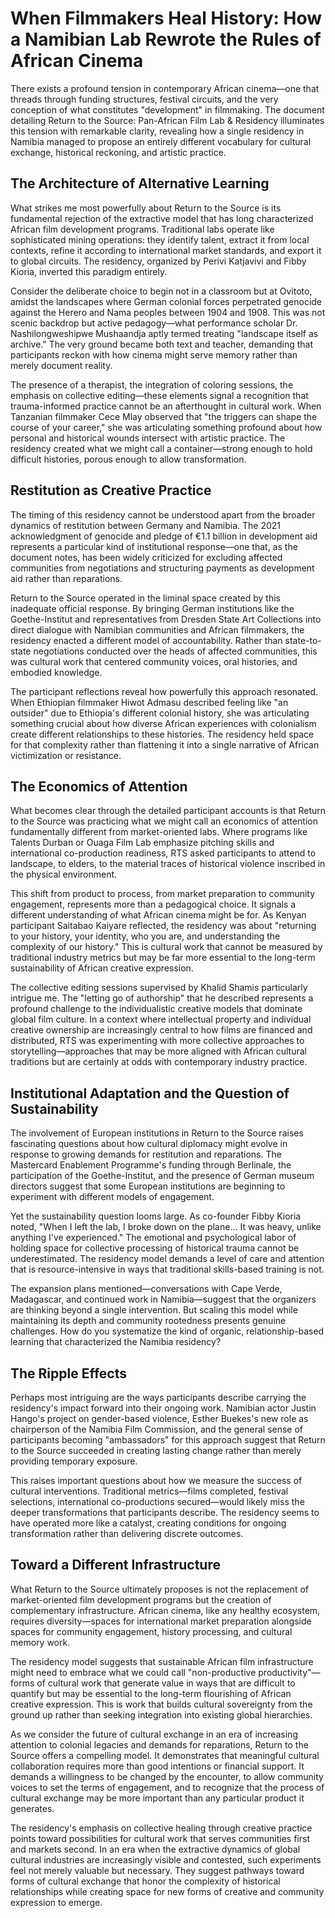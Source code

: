 # When Filmmakers Heal History: How a Namibian Lab Rewrote the Rules of African Cinema

There exists a profound tension in contemporary African cinema—one that threads through funding structures, festival circuits, and the very conception of what constitutes "development" in filmmaking. The document detailing Return to the Source: Pan-African Film Lab & Residency illuminates this tension with remarkable clarity, revealing how a single residency in Namibia managed to propose an entirely different vocabulary for cultural exchange, historical reckoning, and artistic practice.

## The Architecture of Alternative Learning

What strikes me most powerfully about Return to the Source is its fundamental rejection of the extractive model that has long characterized African film development programs. Traditional labs operate like sophisticated mining operations: they identify talent, extract it from local contexts, refine it according to international market standards, and export it to global circuits. The residency, organized by Perivi Katjavivi and Fibby Kioria, inverted this paradigm entirely.

Consider the deliberate choice to begin not in a classroom but at Ovitoto, amidst the landscapes where German colonial forces perpetrated genocide against the Herero and Nama peoples between 1904 and 1908. This was not scenic backdrop but active pedagogy—what performance scholar Dr. Nashilongweshipwe Mushaandja aptly termed treating "landscape itself as archive." The very ground became both text and teacher, demanding that participants reckon with how cinema might serve memory rather than merely document reality.

The presence of a therapist, the integration of coloring sessions, the emphasis on collective editing—these elements signal a recognition that trauma-informed practice cannot be an afterthought in cultural work. When Tanzanian filmmaker Cece Mlay observed that "the triggers can shape the course of your career," she was articulating something profound about how personal and historical wounds intersect with artistic practice. The residency created what we might call a container—strong enough to hold difficult histories, porous enough to allow transformation.

## Restitution as Creative Practice

The timing of this residency cannot be understood apart from the broader dynamics of restitution between Germany and Namibia. The 2021 acknowledgment of genocide and pledge of €1.1 billion in development aid represents a particular kind of institutional response—one that, as the document notes, has been widely criticized for excluding affected communities from negotiations and structuring payments as development aid rather than reparations.

Return to the Source operated in the liminal space created by this inadequate official response. By bringing German institutions like the Goethe-Institut and representatives from Dresden State Art Collections into direct dialogue with Namibian communities and African filmmakers, the residency enacted a different model of accountability. Rather than state-to-state negotiations conducted over the heads of affected communities, this was cultural work that centered community voices, oral histories, and embodied knowledge.

The participant reflections reveal how powerfully this approach resonated. When Ethiopian filmmaker Hiwot Admasu described feeling like "an outsider" due to Ethiopia's different colonial history, she was articulating something crucial about how diverse African experiences with colonialism create different relationships to these histories. The residency held space for that complexity rather than flattening it into a single narrative of African victimization or resistance.

## The Economics of Attention

What becomes clear through the detailed participant accounts is that Return to the Source was practicing what we might call an economics of attention fundamentally different from market-oriented labs. Where programs like Talents Durban or Ouaga Film Lab emphasize pitching skills and international co-production readiness, RTS asked participants to attend to landscape, to elders, to the material traces of historical violence inscribed in the physical environment.

This shift from product to process, from market preparation to community engagement, represents more than a pedagogical choice. It signals a different understanding of what African cinema might be for. As Kenyan participant Saitabao Kaiyare reflected, the residency was about "returning to your history, your identity, who you are, and understanding the complexity of our history." This is cultural work that cannot be measured by traditional industry metrics but may be far more essential to the long-term sustainability of African creative expression.

The collective editing sessions supervised by Khalid Shamis particularly intrigue me. The "letting go of authorship" that he described represents a profound challenge to the individualistic creative models that dominate global film culture. In a context where intellectual property and individual creative ownership are increasingly central to how films are financed and distributed, RTS was experimenting with more collective approaches to storytelling—approaches that may be more aligned with African cultural traditions but are certainly at odds with contemporary industry practice.

## Institutional Adaptation and the Question of Sustainability

The involvement of European institutions in Return to the Source raises fascinating questions about how cultural diplomacy might evolve in response to growing demands for restitution and reparations. The Mastercard Enablement Programme's funding through Berlinale, the participation of the Goethe-Institut, and the presence of German museum directors suggest that some European institutions are beginning to experiment with different models of engagement.

Yet the sustainability question looms large. As co-founder Fibby Kioria noted, "When I left the lab, I broke down on the plane... It was heavy, unlike anything I've experienced." The emotional and psychological labor of holding space for collective processing of historical trauma cannot be underestimated. The residency model demands a level of care and attention that is resource-intensive in ways that traditional skills-based training is not.

The expansion plans mentioned—conversations with Cape Verde, Madagascar, and continued work in Namibia—suggest that the organizers are thinking beyond a single intervention. But scaling this model while maintaining its depth and community rootedness presents genuine challenges. How do you systematize the kind of organic, relationship-based learning that characterized the Namibia residency?

## The Ripple Effects

Perhaps most intriguing are the ways participants describe carrying the residency's impact forward into their ongoing work. Namibian actor Justin Hango's project on gender-based violence, Esther Buekes's new role as chairperson of the Namibia Film Commission, and the general sense of participants becoming "ambassadors" for this approach suggest that Return to the Source succeeded in creating lasting change rather than merely providing temporary exposure.

This raises important questions about how we measure the success of cultural interventions. Traditional metrics—films completed, festival selections, international co-productions secured—would likely miss the deeper transformations that participants describe. The residency seems to have operated more like a catalyst, creating conditions for ongoing transformation rather than delivering discrete outcomes.

## Toward a Different Infrastructure

What Return to the Source ultimately proposes is not the replacement of market-oriented film development programs but the creation of complementary infrastructure. African cinema, like any healthy ecosystem, requires diversity—spaces for international market preparation alongside spaces for community engagement, history processing, and cultural memory work.

The residency model suggests that sustainable African film infrastructure might need to embrace what we could call "non-productive productivity"—forms of cultural work that generate value in ways that are difficult to quantify but may be essential to the long-term flourishing of African creative expression. This is work that builds cultural sovereignty from the ground up rather than seeking integration into existing global hierarchies.

As we consider the future of cultural exchange in an era of increasing attention to colonial legacies and demands for reparations, Return to the Source offers a compelling model. It demonstrates that meaningful cultural collaboration requires more than good intentions or financial support. It demands a willingness to be changed by the encounter, to allow community voices to set the terms of engagement, and to recognize that the process of cultural exchange may be more important than any particular product it generates.

The residency's emphasis on collective healing through creative practice points toward possibilities for cultural work that serves communities first and markets second. In an era when the extractive dynamics of global cultural industries are increasingly visible and contested, such experiments feel not merely valuable but necessary. They suggest pathways toward forms of cultural exchange that honor the complexity of historical relationships while creating space for new forms of creative and community expression to emerge.
